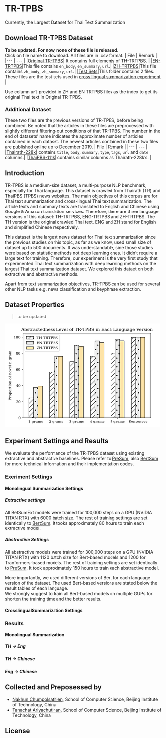 # TR-TPBS
Currently, the Largest Dataset for Thai Text Summarization

## Download TR-TPBS Dataset
**To be updated. For now, none of these file is released.** <br/>
Click on file name to download. All files are in .csv format.
| File | Remark |
|--- |  --- |
|[Original TR-TPBS]()| It contains full elements of TH-TRTPBS. |
|[EN-TRTPBS]()|This file contains `en_body`, `en_summary`, `url`.|
|[ZH-TRTPBS]()|This file contains `zh_body`, `zh_summary`, `url`.|
|[Test Sets]()|This folder contains 2 files. </n> These files are the test sets used in [cross lingual summarization experiment](#crosslingual-summarization) |

Use column `url` provided in ZH and EN TRTPBS files as the index to get its original Thai text in Original TR-TPBS.
### Additional Dataset
These two files are the previous versions of TR-TPBS, before being combined. Be noted that the articles in these files are preprocessed with slightly different filtering-out conditions of that TR-TPBS. The number in the end of datasets’ name indicates the approximate number of articles contained in each dataset. The newest articles contained in these two files are published online up to December 2019.
| File | Remark |
|--- |  --- |
|[Thairath-228k]()| contains `title`,	`body`,	`summary`,	`type`,	`tags`,	`url` and `date` columns.|
|[ThaiPBS-111k]()| contains similar columns as Thairath-228k’s. | 


## Introduction
TR-TPBS is a medium-size dataset, a multi-purpose NLP benchmark, especially for Thai language. This dataset is crawled from Thairath (TR) and ThaiPBS (TPBS) news websites. The main objectives of this corpus are for Thai text summarization and cross-lingual Thai text summarization. The article texts and summary texts are translated to English and Chinese using Google & Amazon translation services. Therefore, there are three language versions of this dataset: TH-TRTPBS, ENG-TRTPBS and ZH-TRTPBS. The TH version is the original crawled Thai text. ENG and ZH stand for English and simplified Chinese respectively.

This dataset is the largest news dataset for Thai text summarization since the previous studies on this topic, as far as we know, used small size of dataset up to 500 documents. It was understandable, sine those studies were based on statistic methods not deep learning ones. It didn’t require a large text for training. Therefore, our experiment is the very first study that experimented Thai text summarization with deep learning methods on the largest Thai text summarization dataset. We explored this dataet on both extractive and abstractive methods. 

Apart from text summarization objectives, TR-TPBS can be used for several other NLP tasks e.g. news classification and keyphrase extraction. 

## Dataset Properties 
> to be updated


<img src="abs_level.png" width="500" /><img>
## Experiment Settings and Results
We evaluate the performance of the TR-TPBS dataset using existing extractive and abstractive baselines. 
Please refer to [PreSum](https://arxiv.org/pdf/1908.08345.pdf), also [BertSum](https://arxiv.org/pdf/1903.10318.pdf) for more technical information and their implementation codes. 
### Exeriment Settings
#### Monolingual Summarization Settings
##### Extractive settings
All BetSumExt models were trained for 100,000 steps on a GPU (NVIDIA TITAN RTX) with 6000 batch size. The rest of training settings are set identically to [BertSum](https://github.com/nlpyang/BertSum#model-training). It tooks approximately 80 hours to train each extractive model.
##### Abstractive Settings
All abstractive models were trained for 300,000 steps on a GPU (NVIDIA TITAN RTX) with 1120 batch size for Bert-based models and 1200 for Tranformers-based models. The rest of training settings are set identically to [PreSum](https://github.com/nlpyang/PreSumm#bertabs). It took approximately 150 hours to train each abstractive model.

More importantly, we used different versions of Bert for each language version of the dataset. The used Bert-based versions are stated below the result tables of each language.<br />
We strongly suggest to train all Bert-based models on multiple GUPs for shorten the training time and the better results. 

#### CrosslingualSummarization Settings

### Results
#### Monolingual Summarization

##### TH -> Eng
##### TH -> Chinese
##### Eng -> Chinese

## Collected and Preposessed by 
- [Nakhun Chumpolsathien](https://github.com/nakhunchumpolsathien), School of Computer Science, Beijing Institute of Technology, China
- [Tanachat Ariyachutinan](https://github.com/caramelWaffle), School of Computer Science, Beijing Institute of Technology, China
## License 
